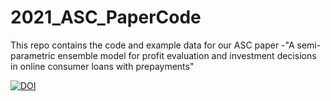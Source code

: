 # 2021_ASC_PaperCode

This repo contains the code and example data for our ASC paper -"A semi-parametric ensemble model for profit evaluation and investment decisions in online consumer loans with prepayments"

[![DOI](https://zenodo.org/badge/DOI/10.5281/zenodo.4705439.svg)](https://doi.org/10.5281/zenodo.4705439)

